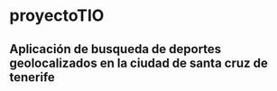 # proyectoTIO

## Aplicación de busqueda de deportes geolocalizados en la ciudad de santa cruz de tenerife
